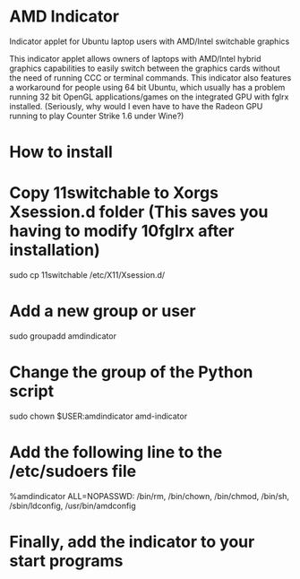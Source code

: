 AMD Indicator
=============

Indicator applet for Ubuntu laptop users with AMD/Intel switchable graphics

This indicator applet allows owners of laptops with AMD/Intel hybrid graphics capabilities to
easily switch between the graphics cards without the need of running CCC or terminal commands.
This indicator also features a workaround for people using 64 bit Ubuntu, which usually has
a problem running 32 bit OpenGL applications/games on the integrated GPU with fglrx installed.
(Seriously, why would I even have to have the Radeon GPU running to play Counter Strike 1.6 under Wine?)

How to install
=============

# Copy 11switchable to Xorgs Xsession.d folder (This saves you having to modify 10fglrx after installation)
sudo cp 11switchable /etc/X11/Xsession.d/

# Add a new group or user 
sudo groupadd amdindicator

# Change the group of the Python script
sudo chown $USER:amdindicator amd-indicator

# Add the following line to the /etc/sudoers file
%amdindicator ALL=NOPASSWD: /bin/rm, /bin/chown, /bin/chmod, /bin/sh, /sbin/ldconfig, /usr/bin/amdconfig

# Finally, add the indicator to your start programs
